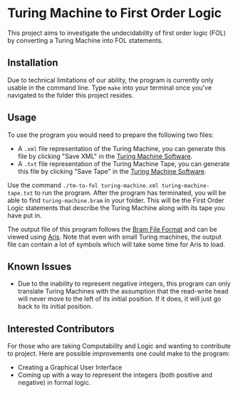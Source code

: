 # Turing Machine to First Order Logic

This project aims to investigate the undecidability of first order logic (FOL) by converting a Turing Machine into FOL statements.

## Installation

Due to technical limitations of our ability, the program is currently only usable in the command line. Type `make` into your terminal once you've navigated to the folder this project resides.

## Usage

To use the program you would need to prepare the following two files:
* A `.xml` file representation of the Turing Machine, you can generate this file by clicking "Save XML" in the [Turing Machine Software](https://github.com/Bram-Hub/OwenTMS).
* A `.txt` file representation of the Turing Machine Tape, you can generate this file by clicking "Save Tape" in the [Turing Machine Software](https://github.com/Bram-Hub/OwenTMS).

Use the command `./tm-to-fol turing-machine.xml turing-machine-tape.txt` to run the program. After the program has terminated, you will be able to find `turing-machine.bram` in your folder. This will be the First Order Logic statements that describe the Turing Machine along with its tape you have put in.

The output file of this program follows the [Bram File Format](https://github.com/Bram-Hub/Bram-File-Format) and can be viewed using [Aris](https://github.com/Bram-Hub/aris). Note that even with small Turing machines, the output file can contain a lot of symbols which will take some time for Aris to load.

## Known Issues
* Due to the inability to represent negative integers, this program can only translate Turing Machines with the assumption that the read-write head will never move to the left of its initial position. If it does, it will just go back to its initial position.

## Interested Contributors
For those who are taking Computability and Logic and wanting to contribute to project. Here are possible improvements one could make to the program:
* Creating a Graphical User Interface
* Coming up with a way to represent the integers (both positive and negative) in formal logic.
